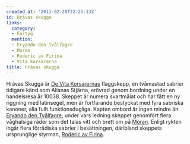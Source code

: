 ```yaml
---
created_at: '2011-02-28T22:25:13Z'
id: Hrávas skugga
links:
  category:
  - Fartyg
  mention:
  - Eryando den Tvålfagre
  - Moran
  - Roderic av Firina
  - Vita korsarerna
title: Hrávas skugga
---
```


Hrávas Skugga är [De Vita Korsarernas] flaggskepp, en tvåmastad sabrier tidigare känd som Alianas
Stjärna, erövrad genom bordning under en handelsresa år 10038. Skeppet är numera svartmålat och har
fått en ny riggning med latinsegel, men är fortfarande bestyckat med fyra sabriska kanoner, alla
fullt funktionsdugliga. Kapten ombord är ingen mindre än [Eryando den Tvålfagre], under vars ledning
skeppet genomfört flera våghalsiga räder som det talas vitt och brett om på [Moran]. Enligt rykten
ingår flera förrädiska sabrier i besättningen, däribland skeppets ursprunglige styrman, [Roderic av
Firina].

  [De Vita Korsarernas]: Vita_korsarerna
  [Eryando den Tvålfagre]: Eryando_den_Tvålfagre
  [Moran]: Moran
  [Roderic av Firina]: Roderic_av_Firina